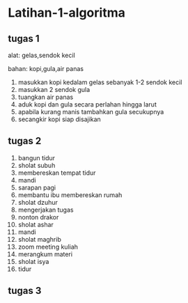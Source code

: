 # Latihan-1-algoritma

## tugas 1

alat: gelas,sendok kecil

bahan: kopi,gula,air panas
1. masukkan kopi kedalam gelas sebanyak 1-2 sendok kecil
2. masukkan 2 sendok gula
3. tuangkan air panas 
4. aduk kopi dan gula secara perlahan hingga larut
5. apabila kurang manis tambahkan gula secukupnya
6. secangkir kopi siap disajikan 

## tugas 2

1. bangun tidur
2. sholat subuh
3. membereskan tempat tidur
4. mandi
5. sarapan pagi
6. membantu ibu membereskan rumah
7. sholat dzuhur
8. mengerjakan tugas
9. nonton drakor
10. sholat ashar
11. mandi
12. sholat maghrib
13. zoom meeting kuliah
14. merangkum materi
15. sholat isya
16. tidur

## tugas 3



